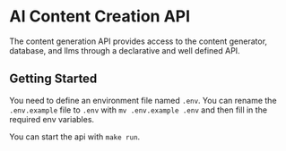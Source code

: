 # AI Content Creation API

The content generation API provides access to the content generator, database, and llms through a declarative and well defined API.

## Getting Started

You need to define an environment file named `.env`. You can rename the `.env.example` file to `.env` with `mv .env.example .env` and then fill in the required env variables.

You can start the api with `make run`.